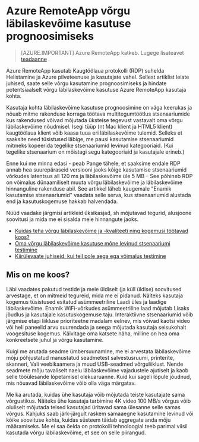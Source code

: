 
<properties 
    pageTitle="Prognoosimiseks Azure RemoteApp võrgu läbilaskevõime kasutuse | Microsoft Azure'i"
    description="Lugege oma Azure RemoteApp saidikogumite ja rakendused võrgu läbilaskevõime nõuete kohta."
    services="remoteapp"
    documentationCenter="" 
    authors="lizap" 
    manager="mbaldwin" />

<tags 
    ms.service="remoteapp" 
    ms.workload="compute" 
    ms.tgt_pltfrm="na" 
    ms.devlang="na" 
    ms.topic="article" 
    ms.date="08/15/2016" 
    ms.author="elizapo" />

# <a name="estimate-azure-remoteapp-network-bandwidth-usage"></a>Azure RemoteApp võrgu läbilaskevõime kasutuse prognoosimiseks 

> [AZURE.IMPORTANT]
> Azure RemoteApp katkeb. Lugege lisateavet [teadaanne](https://go.microsoft.com/fwlink/?linkid=821148) .

Azure RemoteApp kasutab Kaugtöölaua protokolli (RDP) suhelda Helistamine ja Azure pilveteenuse ja kasutajate vahel. Sellest artiklist leiate juhised, saate selle võrgu kasutamine prognoosimiseks ja hindate potentsiaalselt võrgu läbilaskevõime kasutuse Azure RemoteApp kasutaja kohta.

Kasutaja kohta läbilaskevõime kasutuse prognoosimine on väga keerukas ja nõuab mitme rakenduse korraga töötava multitegumtöötlus stsenaariumide kus rakendused võivad mõjutada üksteise tegevust vastavalt oma võrgu läbilaskevõime nõudmisel. Isegi tüüp (nt Mac klient ja HTML5 klient) kaugtöölaua klient võib kaasa tuua eri läbilaskevõime tulemid. Selleks et saaksite need tüsistused läbige, me pausi kasutamise stsenaariumid mitmeks kopeerida tegelike stsenaariumid levinud kategooriaid. (Kui tegelike stsenaarium on mõistagi segu kategooriaid ja kasutajale erineb.)

Enne kui me minna edasi - peab Pange tähele, et saaksime endale RDP annab hea suurepäraseid versiooni jaoks kõige kasutamise stsenaariumid võrkudes latentsus all 120 ms ja läbilaskevõime üle 5 MB – See põhineb RDP on võimalus dünaamiliselt muuta võrgu läbilaskevõime ja läbilaskevõime hinnanguline rakenduse abil. See artikkel läheb kaugemale "Enamik kasutamise stsenaariumid" vaadata selle serva, kus stsenaariumid alustada end ja kasutuskogemuse hakkab halvendada.

Nüüd vaadake järgmisi artikleid üksikasjad, sh mõjutavad tegurid, alusjoone soovitusi ja mida me ei sisalda meie hinnangute jaoks.

- [Kuidas teha võrgu läbilaskevõime ja -kvaliteeti ning kogemusi töötavad koos?](remoteapp-bandwidthexperience.md)
- [Oma võrgu läbilaskevõime kasutuse mõne levinud stsenaariumi testimine](remoteapp-bandwidthtests.md)
- [Kiirülevaate juhiseid, kui teil pole aega ega võimalus testimine](remoteapp-bandwidthguidelines.md)


## <a name="what-are-we-not-including"></a>Mis on me koos?

Läbi vaadates pakutud testide ja meie üldiselt (ja küll üldise) soovitused arvestage, et on mitmeid tegureid, mida me ei pidanud. Näiteks kasutaja kogemus tüsistused esitatud asümmeetriline Laadi üles ja laadige läbilaskevõime. Enamik WiFi-võrkudes asümmeetriline laad mõjutab Lisaks jõudlus ja kasutajale kasutuskogemuse taju. Interaktiivne stsenaariumid võib järgmise etapi liikluse prioriteetne madalam eelnev, mis võivad kaotsi video või heli paneelid arvu suurendada ja seega mõjutada kasutaja seisukohalt voogesituse kogemus. Käivitage oma katsete näha, milline on hea oma konkreetsete juhul ja võrgu kasutamine.

Kuigi me arutada seadme ümbersuunamine, me ei arvestata läbilaskevõime mõju põhjustatud manustatud seadmetest salvestusruumi, printerite, skanneri, Vali veebikaamera ja muud USB-seadmed võrguliiklust. Nende seadmete mõju tavaliselt naelu läbilaskevõime vajadustele ajutiselt ja kaob selle tööülesande lõpetamisel olekuaruanne. Kuid kui sageli lõpule jõudnud, mis nõuavad läbilaskevõime võib olla väga märgatav.

Me ka arutada, kuidas ühe kasutaja võib mõjutada teiste kasutajate sama võrgustikus. Näiteks ühe kasutaja tarbimine 4K video 100 MB/s võrgus võib oluliselt mõjutada teised kasutajad üritavad sama ülesanne selle samas võrgus. Kahjuks saab järk-järgult raskem samaaegne kasutamine levinud või kõike soovituse kohta, kuidas süsteem täidab aggregate anda mõju määramiseks. Me ei saa öelda on protokolli tehnoloogial teeb parimal viisil kasutada võrgu läbilaskevõime, et see on selle piirangud.